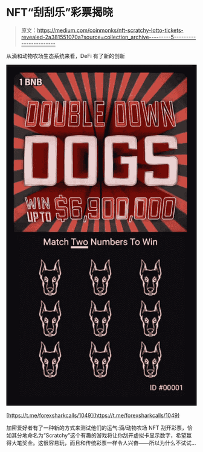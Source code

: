 # NFT“刮刮乐”彩票揭晓

> 原文：<https://medium.com/coinmonks/nft-scratchy-lotto-tickets-revealed-2a381551070a?source=collection_archive---------5----------------------->

从滴和动物农场生态系统来看，DeFi 有了新的创新

![](img/9fda901c9e2690a58722a9346ce31c1c.png)

[https://t.me/forexsharkcalls/1049](https://t.me/forexsharkcalls/1049)

加密爱好者有了一种新的方式来测试他们的运气:滴/动物农场 NFT 刮开彩票，恰如其分地命名为“Scratchy”这个有趣的游戏将让你刮开虚拟卡显示数字，希望赢得大笔奖金。这很容易玩，而且和传统彩票一样令人兴奋——所以为什么不试试…